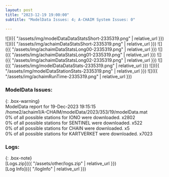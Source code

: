 ```yaml
---
layout: post
title: "2023-12-19 19:00:00"
subtitle: "ModelData Issues: 4; A-CHAIM System Issues: 0"

---
```


![]({{ "/assets/img/modelDataDataStatsShort-2335319.png" | relative_url }})
![]({{ "/assets/img/achaimDataStatsShort-2335319.png" | relative_url }})
![]({{ "/assets/img/achaimDataStatsLong00-2335319.png" | relative_url }})
![]({{ "/assets/img/achaimDataStatsLong01-2335319.png" | relative_url }})
![]({{ "/assets/img/achaimDataStatsLong02-2335319.png" | relative_url }})
![]({{ "/assets/img/modelDataDataStats-2335319.png" | relative_url }})
![]({{ "/assets/img/modelDataStationStats-2335319.png" | relative_url }})
![]({{ "/assets/img/achaimRunTime-2335319.png" | relative_url }})


### ModelData Issues:  
  
{: .box-warning}  
 ModelData report for 19-Dec-2023 19:15:15   
 /home2/achaim1/A-CHAIM/modelData/2023/353/19/modelData.mat   
 0% of all possible stations for IONO were downloaded. x2802   
 0% of all possible stations for SENTINEL were downloaded. x522   
 0% of all possible stations for CHAIN were downloaded. x5   
 0% of all possible stations for KARTVERKET were downloaded. x7023   
  


### Logs:  
  
{: .box-note}  
[Logs.zip]({{ "/assets/other/logs.zip" | relative_url }})  
[Log Info]({{ "/logInfo" | relative_url }})  

